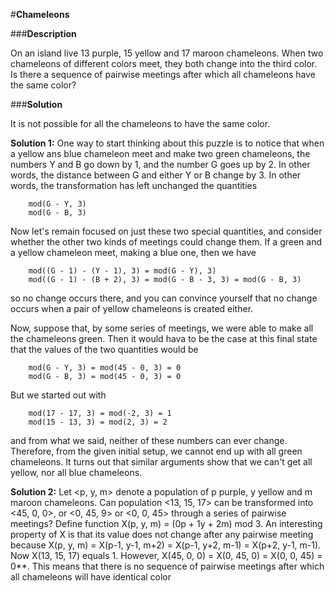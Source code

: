 #**Chameleons**

###**Description**

On an island live 13 purple, 15 yellow and 17 maroon chameleons. When two chameleons of different colors meet, they both change into the third color. Is there a sequence of pairwise meetings after which all chameleons have the same color?

###**Solution**

It is not possible for all the chameleons to have the same color.

**Solution 1:** One way to start thinking about this puzzle is to notice that when a yellow ans blue chameleon meet and make two green chameleons, the numbers Y and B go down by 1, and the number G goes up by 2. In other words, the distance between G and either Y or B change by 3. In other words, the transformation has left unchanged the quantities

```
	mod(G - Y, 3)
	mod(G - B, 3)
```

Now let's remain focused on just these two special quantities, and consider whether the other two kinds of meetings could change them. If a green and a yellow chameleon meet, making a blue one, then we have

```
	mod((G - 1) - (Y - 1), 3) = mod(G - Y), 3)
	mod((G - 1) - (B + 2), 3) = mod(G - B - 3, 3) = mod(G - B, 3)
```

so no change occurs there, and you can convince yourself that no change occurs when a pair of yellow chameleons is created either.

Now, suppose that, by some series of meetings, we were able to make all the chameleons green. Then it would hava to be the case at this final state that the values of the two quantities would be

```
	mod(G - Y, 3) = mod(45 - 0, 3) = 0
	mod(G - B, 3) = mod(45 - 0, 3) = 0
```

But we started out with

```
	mod(17 - 17, 3) = mod(-2, 3) = 1
	mod(15 - 13, 3) = mod(2, 3) = 2
```

and from what we said, neither of these numbers can ever change. Therefore, from the given initial setup, we cannot end up with all green chameleons. It turns out that similar arguments show that we can't get all yellow, nor all blue chameleons.

**Solution 2:** Let \<p, y, m\> denote a population of p purple, y yellow and m maroon chameleons. Can population \<13, 15, 17\> can be transformed into \<45, 0, 0\>, or \<0, 45, 9\> or \<0, 0, 45\> through a series of pairwise meetings? Define function X(p, y, m) = (0p + 1y + 2m) mod 3. An interesting property of X is that its value does not change after any pairwise meeting because X(p, y, m) = X(p-1, y-1, m+2) = X(p-1, y+2, m-1) = X(p+2, y-1, m-1). Now X(13, 15, 17) equals 1. However, X(45, 0, 0) = X(0, 45, 0) = X(0, 0, 45) = 0**. This means that there is no sequence of pairwise meetings after which all chameleons will have identical color
